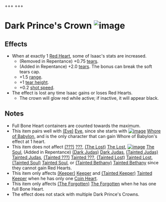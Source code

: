 +++
+++

 # Dark Prince's Crown ![image](/image/Dark_Prince%27s_Crown.png) 


Effects
---------


* When at exactly 1 [Red Heart](/wiki/Health#Red_Heart_Containers "Health"), some of Isaac's stats are increased.
	+ (Removed in Repentance) +0.75 [tears](/wiki/Tears "Tears").
	+ (Added in Repentance) +2.0 [tears](/wiki/Tears "Tears"). The bonus can break the soft tears cap.
	+ +1.5 [range](/wiki/Range "Range").
	+ +1 [tear height](/wiki/Tear_height "Tear height").
	+ +0.2 [shot speed](/wiki/Shot_speed "Shot speed").
* The effect is lost any time Isaac gains or loses Red Hearts.
	+ The crown will glow red while active; if inactive, it will appear black.


Notes
-------


* Full Bone Heart containers are counted towards the maximum.
* This item pairs well with  [(Eve)](/wiki/Eve "Eve") [Eve](/wiki/Eve "Eve"), since she starts with [![image](/image/Whore_of_Babylon.png)](/wiki/Whore_of_Babylon "Whore of Babylon") [Whore of Babylon](/wiki/Whore_of_Babylon "Whore of Babylon"), and is the only character that can gain Whore of Babylon's effect at 1 heart.
* This item does not affect  [(???)](/wiki/%3F%3F%3F_(Character) "???") [???](/wiki/%3F%3F%3F_(Character) "??? (Character)"),  [(The Lost)](/wiki/The_Lost "The Lost") [The Lost](/wiki/The_Lost "The Lost"),  [![image](/image/The_Soul.png)](/wiki/The_Soul_(Character) "The Soul") [The Soul](/wiki/The_Soul_(Character) "The Soul (Character)"), (Added in Repentance) [(Dark Judas)](/wiki/Dark_Judas "Dark Judas") [Dark Judas](/wiki/Dark_Judas "Dark Judas"),  [(Tainted Judas)](/wiki/Tainted_Judas "Tainted Judas") [Tainted Judas](/wiki/Tainted_Judas "Tainted Judas"),  [(Tainted ???)](/wiki/Tainted_%3F%3F%3F "Tainted ???") [Tainted ???](/wiki/Tainted_%3F%3F%3F "Tainted ???"),  [(Tainted Lost)](/wiki/Tainted_Lost "Tainted Lost") [Tainted Lost](/wiki/Tainted_Lost "Tainted Lost"),  [(Tainted Soul)](/wiki/Tainted_Soul "Tainted Soul") [Tainted Soul](/wiki/Tainted_Soul "Tainted Soul"), or  [(Tainted Bethany)](/wiki/Tainted_Bethany "Tainted Bethany") [Tainted Bethany](/wiki/Tainted_Bethany "Tainted Bethany") since they cannot gain Red Hearts.
* This item only affects  [(Keeper)](/wiki/Keeper "Keeper") [Keeper](/wiki/Keeper "Keeper") and  [(Tainted Keeper)](/wiki/Tainted_Keeper "Tainted Keeper") [Tainted Keeper](/wiki/Tainted_Keeper "Tainted Keeper") when he has only one [Coin Heart](/wiki/Health#Coin_Hearts "Health").
* This item only affects  [(The Forgotten)](/wiki/The_Forgotten "The Forgotten") [The Forgotten](/wiki/The_Forgotten "The Forgotten") when he has one full Bone Heart.
* The effect does not stack with multiple Dark Prince's Crowns.


